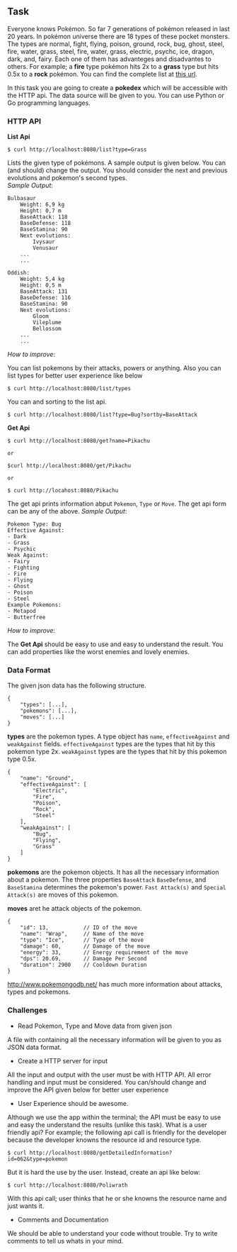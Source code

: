 ## Task

Everyone knows Pokémon. So far 7 generations of pokémon released in last 20 years. In pokémon universe there are 18 types of these pocket monsters. 
The types are normal, fight, flying, poison, ground, rock, bug, ghost, steel, fire, water, grass, steel, fire, water, grass, electric, psychc, ice, dragon, dark, and, fairy. Each one of them has advanteges and disadvantes to others. For example; a **fire** type pokémon hits 2x to a **grass** type but hits 0.5x to a **rock** pokémon. You can find the complete list at [this url](http://unrealitymag.com/wp-content/uploads/2014/11/fylyCdC.png).

In this task you are going to create a **pokedex** which will be accessible with the HTTP api. The data source will be given to you. You can use Python or Go programming languages.


### HTTP API

**List Api**

    $ curl http://localhost:8080/list?type=Grass

Lists the given type of pokémons. A sample output is given below. You can (and should) change the output. You should consider the next and previous evolutions and pokemon's second types.  
_Sample Output_:

    Bulbasaur
        Weight: 6,9 kg
        Height: 0,7 m
        BaseAttack: 118
        BaseDefense: 118
        BaseStamina: 90
        Next evolutions:
            Ivysaur
            Venusaur
        ...
        ...

    Oddish:
        Weight: 5,4 kg
        Height: 0,5 m
        BaseAttack: 131
        BaseDefense: 116
        BaseStamina: 90
        Next evolutions:
            Gloom
            Vileplume
            Bellossom
        ...
        ...

_How to improve_:

You can list pokemons by their attacks, powers or anything. 
Also you can list types for better user experience like below

    $ curl http://localhost:8080/list/types

You can and sorting to the list api.
    
    $ curl http://localhost:8080/list?type=Bug?sortby=BaseAttack


**Get Api**

    $ curl http://localhost:8080/get?name=Pikachu

    or
    
    $curl http://localhost:8080/get/Pikachu
    
    or 

    $ curl http://locahost:8080/Pikachu


The get api prints information abput `Pokemon`, `Type` or `Move`. The get api form can be any of the above.
_Sample Output_:

    Pokemon Type: Bug
    Effective Against:
    - Dark
    - Grass
    - Psychic
    Weak Against:
    - Fairy
    - Fighting
    - Fire
    - Flying
    - Ghost
    - Poison
    - Steel
    Example Pokemons:
    - Metapod
    - Butterfree

_How to improve_:

The **Get Api** should be easy to use and easy to understand the result. You can add properties like the worst enemies and lovely enemies. 


### Data Format

The given json data has the following structure.

    {
        "types": [...],
        "pokemons": [...],
        "moves": [...]
    }


**types** are the pokemon types. A type object has `name`, `effectiveAgainst` and `weakAgainst` fields. `effectiveAgainst` types are the types that hit by this pokemon type 2x. `weakAgainst` types are the types that hit by this pokemon type 0.5x.

    {
        "name": "Ground",
        "effectiveAgainst": [
            "Electric",
            "Fire",
            "Poison",
            "Rock",
            "Steel"
        ],
        "weakAgainst": [
            "Bug",
            "Flying",
            "Grass"
        ]
    }

**pokemons** are the pokemon objects. It has all the necessary information about a pokemon. The three properties `BaseAttack` `BaseDefense`, and `BaseStamina` determines the pokemon's power.
`Fast Attack(s)` and `Special Attack(s)` are moves of this pokemon.

**moves** aret he attack objects of the pokemon.

    {
        "id": 13,           // ID of the move
        "name": "Wrap",     // Name of the move
        "type": "Ice",      // Type of the move
        "damage": 60,       // Damage of the move
        "energy": 33,       // Energy requirement of the move
        "dps": 20.69,       // Damage Per Second
        "duration": 2900    // Cooldown Duration
    }

http://www.pokemongodb.net/ has much more information about attacks, types and pokemons.

### Challenges

- Read Pokemon, Type and Move data from given json

A file with containing all the necessary information will be given to you as JSON data format.

- Create a HTTP server for input

All the input and output with the user must be with HTTP API. All error handling and input must be considered.
You can/should change and improve the API given below for better user experience

- User Experience should be awesome.

Although we use the app within the terminal; the API must be easy to use and easy the understand the results (unlike this task). What is a user friendly api? For example; the following api call is friendly for the developer because the developer knowns the resource id and resource type.

    $ curl http://localhost:8080/getDetailedInformation?id=062&type=pokemon

But it is hard the use by the user. Instead, create an api like below: 

    $ curl http://localhost:8080/Poliwrath

With this api call; user thinks that he or she knowns the resource name and just wants it.

- Comments and Documentation

We should be able to understand your code without trouble. Try to write comments to tell us whats in your mind. 
